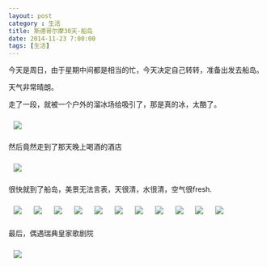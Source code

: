 ```yaml
---
layout: post
category : 生活
title: 斯德哥尔摩30天-船岛
date: 2014-11-23 7:00:00
tags: [生活]
---
```


<style type="text/css">
img {	
    margin: 10px;
    max-width: 450px;        
	}

</style>

今天是周日，由于星期中间都是相当的忙，今天决定自己转转，准备出发去船岛。

天气非常晴朗。

走了一段，就被一个户外的溜冰场给吸引了，那是真的冰，太酷了。

<img  src="https://cdn.jsdelivr.net/gh/wangdeshui/blogpics@master/stockholm/20141123/1.jpg"/>

然后竟然走到了那天晚上喝酒的酒店

<img  src="https://cdn.jsdelivr.net/gh/wangdeshui/blogpics@master/stockholm/20141123/3.jpg"/>

很快就到了船岛，美景无法言表，天很清，水很清，空气很fresh.

<img class="img-responsive" src="https://cdn.jsdelivr.net/gh/wangdeshui/blogpics@master/stockholm/20141123/2.jpg"/>
<img class="img-responsive" src="https://cdn.jsdelivr.net/gh/wangdeshui/blogpics@master/stockholm/20141123/4.jpg"/>
<img class="img-responsive" src="https://cdn.jsdelivr.net/gh/wangdeshui/blogpics@master/stockholm/20141123/5.jpg"/>
<img class="img-responsive" src="https://cdn.jsdelivr.net/gh/wangdeshui/blogpics@master/stockholm/20141123/6.jpg"/>
<img class="img-responsive" src="https://cdn.jsdelivr.net/gh/wangdeshui/blogpics@master/stockholm/20141123/7.jpg"/>
<img class="img-responsive" src="https://cdn.jsdelivr.net/gh/wangdeshui/blogpics@master/stockholm/20141123/8.jpg"/>
<img class="img-responsive" src="https://cdn.jsdelivr.net/gh/wangdeshui/blogpics@master/stockholm/20141123/9.jpg"/>
<img class="img-responsive" src="https://cdn.jsdelivr.net/gh/wangdeshui/blogpics@master/stockholm/20141123/10.jpg"/>
<img class="img-responsive" src="https://cdn.jsdelivr.net/gh/wangdeshui/blogpics@master/stockholm/20141123/11.jpg"/>
<img class="img-responsive" src="https://cdn.jsdelivr.net/gh/wangdeshui/blogpics@master/stockholm/20141123/12.jpg"/>
<img class="img-responsive" src="https://cdn.jsdelivr.net/gh/wangdeshui/blogpics@master/stockholm/20141123/13.jpg"/>

最后，偶遇瑞典皇家歌剧院

<img class="img-responsive" src="https://cdn.jsdelivr.net/gh/wangdeshui/blogpics@master/stockholm/20141123/14.jpg"/>

